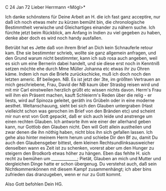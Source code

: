  C 24 Jan 72
Lieber Herrmann <Mögl>*

Ich danke schönstens für Deine Arbeit an H. die ich fast ganz acceptire, nur daß ich noch etwas mehr zu kürzen bemüht bin, die chronologische Bestimmtheit verwische und Gleichartiges einander zu nähern suche. Ich fürchte jetzt beim Rückblick, am Anfang in Indien zu viel gegeben zu haben, denke aber doch es wird noch handy ausfallen.

Betrübt hat es Jette daß von ihrem Brief an Dich kein Schnauferle retour kam. Ehe sie bestimmter schrieb, wollte sie ganz allgemein anfragen, und den Grund warum nicht bestimmter, kann ich sub rosa auch angeben, weil es sich um eine Bernerin dabei handelt, und sie diese erst noch in Kenntniß setzen möchte ehe durch Mme Müller Johanna etc etwas ihr zu Ohren käme. 
Indem ich nun die Briefe zurückschicke, muß ich doch noch den letzten americ. Bf beilegen. NB. Es ist jetzt der 3te, im größten Vertrauen an mich geschriebene, Frau, David der NB kaum über Strasbg reisen wird und mit mir Carl einstweilen herzlich grüßt etc wissen nichts davon. Herm's Frau will ihm ein Präsent machen, kauft Schleierm's Reden über die relig - er liests, wird auf Spinoza geleitet, geräth ins Grübeln oder in eine moderne aesthet. Weltanschauung, sieht bei sich den Glauben untergraben (Hast vielleicht schon was gerochen im Brief von den Bränden etc) und scheint mir nun erst von Gott gepackt, daß er sich auch leide und anstrenge um einen rechten Glauben. Ich antworte ihm wie einer der allerhand geben kann, nur Gottlob den Glauben nicht. Den will Gott allein austheilen und zwar denen die ihn nöthig haben, nicht blos ihn sich gefallen lassen. Ich gehe also hinter meinem Herm herum und schiebe Dir den Bf zu, damit Du auch den Glaubensgeber bittest, dem kleinen Rechtsundlinksausweicher denselben wann es Zeit ist zu schenken, vorerst aber um den Hunger zu steigern den Brodkorb etwas höher zu hängen. Eben das fehlte H. sich recht zu bemühen um _____________; Pietät, Glauben an mich und Mutter und dergleichen Dinge hatte er schon übergenug. Du verstehst auch, daß sein Nichtkommenkönnen mit diesem Kampf zusammenhängt; ich aber bins zufrieden das dranzugeben, wenn er nur zu Gott kommt.

 Also Gott befohlen
 Dein HG.
